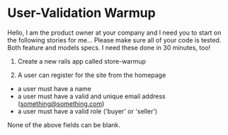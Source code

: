 User-Validation Warmup
===
Hello, I am the product owner at your company and I need you to start on the following stories for me... Please make sure all of your code is tested. Both feature and models specs.
I need these done in 30 minutes, too!

1. Create a new rails app called store-warmup

2. A user can register for the site from the homepage
  - a user must have a name
  - a user must have a valid and unique email address (something@something.com)
  - a user must have a valid role ('buyer' or 'seller')

None of the above fields can be blank.